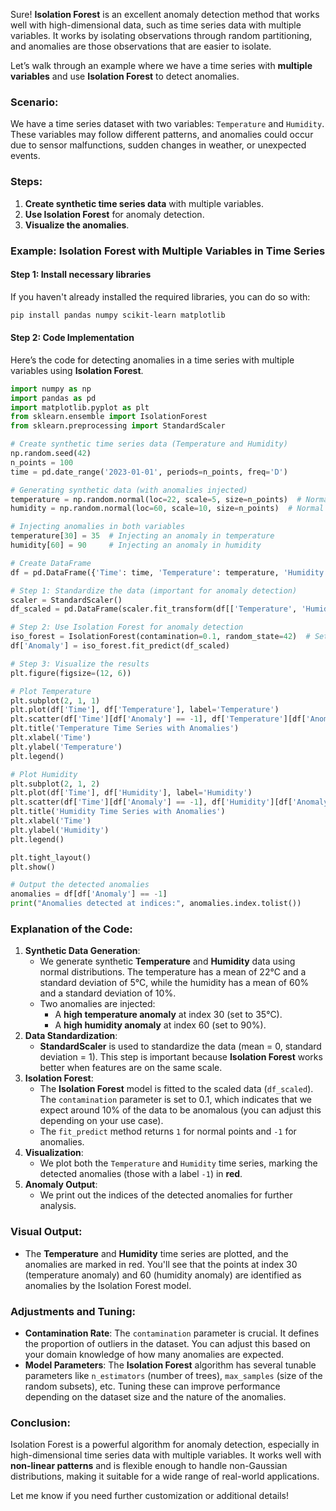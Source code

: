 Sure! **Isolation Forest** is an excellent anomaly detection method that works well with high-dimensional data, such as time series data with multiple variables. It works by isolating observations through random partitioning, and anomalies are those observations that are easier to isolate.

Let’s walk through an example where we have a time series with **multiple variables** and use **Isolation Forest** to detect anomalies.

### Scenario:

We have a time series dataset with two variables: `Temperature` and `Humidity`. These variables may follow different patterns, and anomalies could occur due to sensor malfunctions, sudden changes in weather, or unexpected events.

### Steps:

1. **Create synthetic time series data** with multiple variables.
2. **Use Isolation Forest** for anomaly detection.
3. **Visualize the anomalies**.

### Example: Isolation Forest with Multiple Variables in Time Series

#### Step 1: Install necessary libraries

If you haven't already installed the required libraries, you can do so with:

```bash
pip install pandas numpy scikit-learn matplotlib
```

#### Step 2: Code Implementation

Here’s the code for detecting anomalies in a time series with multiple variables using **Isolation Forest**.

```python
import numpy as np
import pandas as pd
import matplotlib.pyplot as plt
from sklearn.ensemble import IsolationForest
from sklearn.preprocessing import StandardScaler

# Create synthetic time series data (Temperature and Humidity)
np.random.seed(42)
n_points = 100
time = pd.date_range('2023-01-01', periods=n_points, freq='D')

# Generating synthetic data (with anomalies injected)
temperature = np.random.normal(loc=22, scale=5, size=n_points)  # Normal temperature data
humidity = np.random.normal(loc=60, scale=10, size=n_points)  # Normal humidity data

# Injecting anomalies in both variables
temperature[30] = 35  # Injecting an anomaly in temperature
humidity[60] = 90     # Injecting an anomaly in humidity

# Create DataFrame
df = pd.DataFrame({'Time': time, 'Temperature': temperature, 'Humidity': humidity})

# Step 1: Standardize the data (important for anomaly detection)
scaler = StandardScaler()
df_scaled = pd.DataFrame(scaler.fit_transform(df[['Temperature', 'Humidity']]), columns=['Temperature', 'Humidity'])

# Step 2: Use Isolation Forest for anomaly detection
iso_forest = IsolationForest(contamination=0.1, random_state=42)  # Set contamination based on expected anomaly percentage
df['Anomaly'] = iso_forest.fit_predict(df_scaled)

# Step 3: Visualize the results
plt.figure(figsize=(12, 6))

# Plot Temperature
plt.subplot(2, 1, 1)
plt.plot(df['Time'], df['Temperature'], label='Temperature')
plt.scatter(df['Time'][df['Anomaly'] == -1], df['Temperature'][df['Anomaly'] == -1], color='red', label='Anomalies', zorder=5)
plt.title('Temperature Time Series with Anomalies')
plt.xlabel('Time')
plt.ylabel('Temperature')
plt.legend()

# Plot Humidity
plt.subplot(2, 1, 2)
plt.plot(df['Time'], df['Humidity'], label='Humidity')
plt.scatter(df['Time'][df['Anomaly'] == -1], df['Humidity'][df['Anomaly'] == -1], color='red', label='Anomalies', zorder=5)
plt.title('Humidity Time Series with Anomalies')
plt.xlabel('Time')
plt.ylabel('Humidity')
plt.legend()

plt.tight_layout()
plt.show()

# Output the detected anomalies
anomalies = df[df['Anomaly'] == -1]
print("Anomalies detected at indices:", anomalies.index.tolist())
```

### Explanation of the Code:

1. **Synthetic Data Generation**:
   - We generate synthetic **Temperature** and **Humidity** data using normal distributions. The temperature has a mean of 22°C and a standard deviation of 5°C, while the humidity has a mean of 60% and a standard deviation of 10%.
   - Two anomalies are injected:
     - A **high temperature anomaly** at index 30 (set to 35°C).
     - A **high humidity anomaly** at index 60 (set to 90%).
2. **Data Standardization**:
   - **StandardScaler** is used to standardize the data (mean = 0, standard deviation = 1). This step is important because **Isolation Forest** works better when features are on the same scale.
3. **Isolation Forest**:
   - The **Isolation Forest** model is fitted to the scaled data (`df_scaled`). The `contamination` parameter is set to 0.1, which indicates that we expect around 10% of the data to be anomalous (you can adjust this depending on your use case).
   - The `fit_predict` method returns `1` for normal points and `-1` for anomalies.
4. **Visualization**:
   - We plot both the `Temperature` and `Humidity` time series, marking the detected anomalies (those with a label `-1`) in **red**.
5. **Anomaly Output**:
   - We print out the indices of the detected anomalies for further analysis.

### Visual Output:

- The **Temperature** and **Humidity** time series are plotted, and the anomalies are marked in red. You'll see that the points at index 30 (temperature anomaly) and 60 (humidity anomaly) are identified as anomalies by the Isolation Forest model.

### Adjustments and Tuning:

- **Contamination Rate**: The `contamination` parameter is crucial. It defines the proportion of outliers in the dataset. You can adjust this based on your domain knowledge of how many anomalies are expected.
- **Model Parameters**: The **Isolation Forest** algorithm has several tunable parameters like `n_estimators` (number of trees), `max_samples` (size of the random subsets), etc. Tuning these can improve performance depending on the dataset size and the nature of the anomalies.

### Conclusion:

Isolation Forest is a powerful algorithm for anomaly detection, especially in high-dimensional time series data with multiple variables. It works well with **non-linear patterns** and is flexible enough to handle non-Gaussian distributions, making it suitable for a wide range of real-world applications.

Let me know if you need further customization or additional details!
